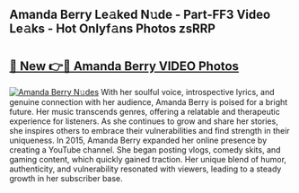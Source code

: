 ## Amanda Berry Le𝚊ked N𝚞de - Part-FF3 Video Le𝚊ks - Hot Onlyf𝚊ns Photos zsRRP

# <h2><a href="http://ac55386.deff.icu/?id=Amanda+Berry">🔗 New 👉🔴 Amanda Berry VIDEO Photos</a></h2>

[![Amanda Berry N𝚞des](https://i.imgur.com/rIISA9y.gif)](http://ac55386.deff.icu/?id=Amanda+Berry)
With her soulful voice, introspective lyrics, and genuine connection with her audience, Amanda Berry is poised for a bright future. Her music transcends genres, offering a relatable and therapeutic experience for listeners. As she continues to grow and share her stories, she inspires others to embrace their vulnerabilities and find strength in their uniqueness. In 2015, Amanda Berry expanded her online presence by creating a YouTube channel. She began posting vlogs, comedy skits, and gaming content, which quickly gained traction. Her unique blend of humor, authenticity, and vulnerability resonated with viewers, leading to a steady growth in her subscriber base.
